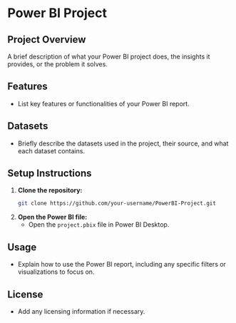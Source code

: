 # Power BI Project

## Project Overview
A brief description of what your Power BI project does, the insights it provides, or the problem it solves.

## Features
- List key features or functionalities of your Power BI report.

## Datasets
- Briefly describe the datasets used in the project, their source, and what each dataset contains.

## Setup Instructions
1. **Clone the repository:**
   ```bash
   git clone https://github.com/your-username/PowerBI-Project.git
   ```
2. **Open the Power BI file:**
   - Open the `project.pbix` file in Power BI Desktop.

## Usage
- Explain how to use the Power BI report, including any specific filters or visualizations to focus on.

## License
- Add any licensing information if necessary.
